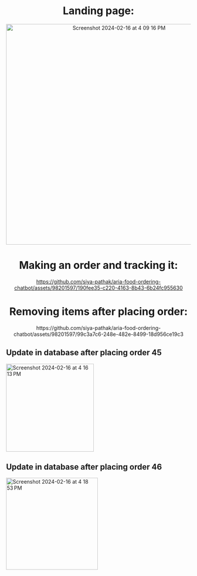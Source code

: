 <div align="center">
  <h1>Landing page:</h1>
  <img width="600" alt="Screenshot 2024-02-16 at 4 09 16 PM" src="https://github.com/siya-pathak/aria-food-ordering-chatbot/assets/98201597/b1f7de9b-58b4-4241-86c1-442b2f1f047e">
</div>


<div align="center">
  <h1>Making an order and tracking it:</h1>
 

https://github.com/siya-pathak/aria-food-ordering-chatbot/assets/98201597/190fee35-c220-4163-8b43-6b24fc955630



</div>

<div align="center">
  <h1>Removing items after placing order:</h1>
https://github.com/siya-pathak/aria-food-ordering-chatbot/assets/98201597/99c3a7c6-248e-482e-8499-18d956ce19c3
</div>

## Update in database after placing order 45
<img width="239" alt="Screenshot 2024-02-16 at 4 16 13 PM" src="https://github.com/siya-pathak/aria-food-ordering-chatbot/assets/98201597/9a9f49a2-5d67-4fdd-9085-312aa145e149">


## Update in database after placing order 46
<img width="250" alt="Screenshot 2024-02-16 at 4 18 53 PM" src="https://github.com/siya-pathak/aria-food-ordering-chatbot/assets/98201597/54f6fd6f-8de5-49f9-9b54-2c3d369ab3e4">


